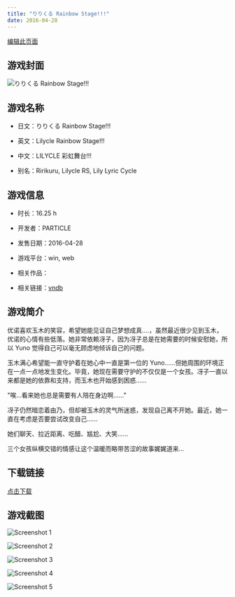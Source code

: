 ```yaml
---
title: "りりくる Rainbow Stage!!!"
date: 2016-04-28
---
```

[编辑此页面](https://github.com/ACG-3/ADV3-source/blob/main/source/_posts/games/%E3%82%8A%E3%82%8A%E3%81%8F%E3%82%8B%20Rainbow%20Stage%21%21%21.md)

## 游戏封面

![りりくる Rainbow Stage!!!](https%3A//pan.timero.xyz/onedrive/img_lib_001/%E3%82%8A%E3%82%8A%E3%81%8F%E3%82%8B%20Rainbow%20Stage%21%21%21_cover.avif)


## 游戏名称

- 日文：りりくる Rainbow Stage!!!
- 英文：Lilycle Rainbow Stage!!!
- 中文：LILYCLE 彩虹舞台!!!

- 别名：Ririkuru, Lilycle RS, Lily Lyric Cycle


## 游戏信息

- 时长：16.25 h
- 开发者：PARTICLE
- 发售日期：2016-04-28
- 游戏平台：win, web
- 相关作品：

- 相关链接：[vndb](https://vndb.org/v18057)


## 游戏简介

优诺喜欢玉木的笑容，希望她能见证自己梦想成真....，虽然最近很少见到玉木，优诺的心情有些低落。她非常依赖冴子，因为冴子总是在她需要的时候安慰她，所以 Yuno 觉得自己可以毫无顾虑地倾诉自己的问题。

玉木满心希望能一直守护着在她心中一直是第一位的 Yuno......但她周围的环境正在一点一点地发生变化。毕竟，她现在需要守护的不仅仅是一个女孩。冴子一直以来都是她的依靠和支持，而玉木也开始感到困惑......

"唉...看来她也总是需要有人陪在身边啊......"

冴子仍然暗恋着由乃，但却被玉木的灵气所迷惑，发现自己离不开她。最近，她一直在考虑是否要尝试改变自己......

她们聊天、拉近距离、吃醋、尴尬、大笑......

三个女孩纵横交错的情感让这个温暖而略带苦涩的故事娓娓道来...




## 下载链接

[点击下载](https://pan.timero.xyz/onedrive/adv_lib_001/%E3%82%8A%E3%82%8A%E3%81%8F%E3%82%8B%20Rainbow%20Stage%21%21%21)


## 游戏截图


![Screenshot 1](https%3A//pan.timero.xyz/onedrive/img_lib_001/%E3%82%8A%E3%82%8A%E3%81%8F%E3%82%8B%20Rainbow%20Stage%21%21%21_Screenshot_1.avif)

![Screenshot 2](https%3A//pan.timero.xyz/onedrive/img_lib_001/%E3%82%8A%E3%82%8A%E3%81%8F%E3%82%8B%20Rainbow%20Stage%21%21%21_Screenshot_2.avif)

![Screenshot 3](https%3A//pan.timero.xyz/onedrive/img_lib_001/%E3%82%8A%E3%82%8A%E3%81%8F%E3%82%8B%20Rainbow%20Stage%21%21%21_Screenshot_3.avif)

![Screenshot 4](https%3A//pan.timero.xyz/onedrive/img_lib_001/%E3%82%8A%E3%82%8A%E3%81%8F%E3%82%8B%20Rainbow%20Stage%21%21%21_Screenshot_4.avif)

![Screenshot 5](https%3A//pan.timero.xyz/onedrive/img_lib_001/%E3%82%8A%E3%82%8A%E3%81%8F%E3%82%8B%20Rainbow%20Stage%21%21%21_Screenshot_5.avif)

